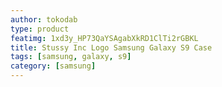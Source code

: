 ```yaml
---
author: tokodab
type: product
featimg: 1xd3y_HP73QaYSAgabXkRD1ClTi2rGBKL
title: Stussy Inc Logo Samsung Galaxy S9 Case
tags: [samsung, galaxy, s9]
category: [samsung]
---
```

